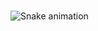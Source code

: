 

###

<img src="https://raw.githubusercontent.com/lualbertovargas/lualbertovargas/output/snake.svg" alt="Snake animation" />

###
